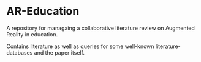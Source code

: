 AR-Education
============

A repository for managaing a collaborative literature review on Augmented Reality in education.

Contains literature as well as queries for some well-known literature-databases and the paper itself.
